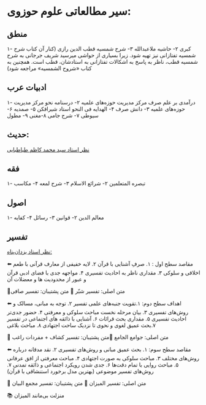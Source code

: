 # سیر مطالعاتی علوم حوزوی:
## منطق
۱- کبری
۲- حاشیه ملاعبدالله
۳- شرح شمسیه قطب الدین رازی (کنار آن کتاب شرح شمسیه تفتازانی نیز تهیه شود. زیرا بسیاری از حواشی میرسید شریف جرجانی به شرح شمسیه قطب، ناظر به پاسخ به اشکالات تفتازانی به استادشان، قطب است. همچنین به کتاب «شروح الشمسیه» مراجعه شود)
## ادبیات عرب
۱- درآمدی بر علم صرف مرکز مدیریت حوزه‌های علمیه
۲- درسنامه نحو مرکز مدیریت حوزه‌های علمیه
۳- دانش صرف
۴- الهدایه فی النحو استاد شیرافکن
۵- صمدیه
۶- سیوطی
۷- شرح جامی
۸-مغنی
۹- مطول
## حدیث:
[نظر استاد سید محمد کاظم طباطبایی](https://ensani.ir/file/download/article/1580114281-10154-4-3.pdf)
## فقه
۱- تبصره المتعلمین
۲- شرائع الاسلام
۳- شرح لمعه 
۴- مکاسب
## اصول
۱- معالم الدین
۲- قوانین
۳- رسائل
۴- کفایه
## تفسیر
[نظر استاد یزدان‌پناه:](https://eitaa.com/moteragheb/239)

⬅️ مقاصد سطح اول :
۱. صرفِ آشنایی با قرآن
۲. لایه خفیفی از معارف قرآنی با طعم اخلاقی و سلوکی
۳. مقداری ناظر به احادیث تفسیری
۴. مواجهه جدی با فضای ادبی قرآن و عبور از محدودیت ها و معضلات آن

📌متن اصلی: تفسیر شبّر
📌 متن پشتیبان: تفسیر صافی


⬅️  اهداف سطح دوم: 
۱.تقویت جنبه‌های علمی تفسیر
۲. توجه به مبانی، مسالک و روش‌های تفسیری
۳. بیان مرحله نخست مباحث سلوکی و معرفتی 
۴. حضور جدی‌تر احادیث تفسیری
۵. مقداری بحث قرائات
۶. آشنایی با ذائقه های اجتماعی در تفسیر ۷.بحث عمیق لغوی و نحوی تا نزدیک ساحت اجتهادی
۸. مباحث بلاغی

📌 متن اصلی: جوامع الجامع
📌متن  پشتیبان: تفسیر کشاف + مفردات راغب

⬅️ مقاصد سطح سوم:
۱. بحث عمیق مبانی و روش‌های تفسیری
۲. نقد مدقانه درباره روش‌های مختلف
۳. مباحث سلوکی به صورت اجتهادی 
۴. مباحث معرفتی از افق عرفانی
۵. مباحث روایی با تمام دقت‌ها
۶. جدی شدن رویکرد اجتماعی و ذائقه تمدنی 
۷. روش‌های تفسیر موضوعی (بهترین مدل برخورد استنشاقی با قرآن)

📌 متن اصلی: تفسیر المیزان
📌 متن پشتیبان: تفسیر مجمع البیان

📚 منزلت بی‌‌مانند المیزان
